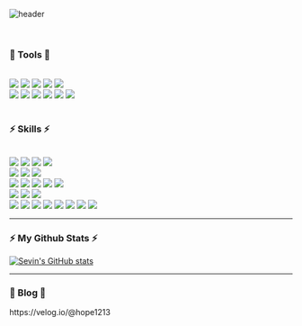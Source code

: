 <div align="">
  
![header](https://capsule-render.vercel.app/api?type=waving&color=timeGradient&text=Welcome%20to%20Sevin's%20GitHub%20👋&animation=twinkling&fontSize=35&fontAlignY=40&fontAlign=70&height=250)

</div>
<div align="">
</br>
  <h3 align="">🔨 Tools 🔨</h3>
</br>
<img src="https://img.shields.io/badge/intellij%20idea-7E4DD2.svg?&style=for-the-badge&logo=intellijidea&logoColor=white">
<img src="https://img.shields.io/badge/jira-0052CC.svg?&style=for-the-badge&logo=jira&logoColor=white">
<img src="https://img.shields.io/badge/git-000000.svg?&style=for-the-badge&logo=git&logoColor=white">
<img src="https://img.shields.io/badge/visual%20studio%20code-5C2D91.svg?&style=for-the-badge&logo=visualstudiocode&logoColor=white">
<img src="https://img.shields.io/badge/eclipse%20ide-2C2255.svg?&style=for-the-badge&logo=eclipseide&logoColor=white">
  </br>
<img src="https://img.shields.io/badge/pycharm-007054.svg?&style=for-the-badge&logo=pycharm&logoColor=white">
<img src="https://img.shields.io/badge/eclipse%20ide-2C2255.svg?&style=for-the-badge&logo=eclipseide&logoColor=white">
<img src="https://img.shields.io/badge/jupyter-F37626.svg?&style=for-the-badge&logo=jupyter&logoColor=white">
<img src="https://img.shields.io/badge/sentry-362D59.svg?&style=for-the-badge&logo=sentry&logoColor=white">
<img src="https://img.shields.io/badge/sourcetree-0052CC.svg?&style=for-the-badge&logo=sourcetree&logoColor=white"> 
<img src="https://img.shields.io/badge/postman-0052CC.svg?&style=for-the-badge&logo=postman&logoColor=white">
</br></br>
  <h3 align="">⚡ Skills ⚡</h3>
</br>
<img src="https://img.shields.io/badge/java-C70D2C.svg?&style=for-the-badge&logo=coffeescript&logoColor=white">
<img src="https://img.shields.io/badge/spring%20boot-6DB33F.svg?&style=for-the-badge&logo=spring&logoColor=white">
<img src="https://img.shields.io/badge/jpa-6DB33F.svg?&style=for-the-badge&logo=jpa&logoColor=white">
<img src="https://img.shields.io/badge/spring%20security-6DB33F.svg?&style=for-the-badge&logo=springsecurity&logoColor=white">
</br>
<img src="https://img.shields.io/badge/mysql-4479A1.svg?&style=for-the-badge&logo=mysql&logoColor=white">
<img src="https://img.shields.io/badge/mssql-CC2927.svg?&style=for-the-badge&logo=microsoftsqlserver&logoColor=white">
<img src="https://img.shields.io/badge/redis-DC382D.svg?&style=for-the-badge&logo=redis&logoColor=white">
</br>
<img src="https://img.shields.io/badge/github%20action-2088FF.svg?&style=for-the-badge&logo=githubactions&logoColor=white">
<img src="https://img.shields.io/badge/docker-2496ED.svg?&style=for-the-badge&logo=docker&logoColor=white">
<img src="https://img.shields.io/badge/rabbitmq-FF6600.svg?&style=for-the-badge&logo=rabbitmq&logoColor=white">
<img src="https://img.shields.io/badge/python-3776AB.svg?&style=for-the-badge&logo=python&logoColor=white">
<img src="https://img.shields.io/badge/fastapi-009688.svg?&style=for-the-badge&logo=fastapi&logoColor=white">
</br>
<img src="https://img.shields.io/badge/amazon%20aws-232F3E.svg?&style=for-the-badge&logo=amazonaws&logoColor=white">
<img src="https://img.shields.io/badge/amazon%20cloud%20watch-FF4F8B.svg?&style=for-the-badge&logo=amazoncloudwatch&logoColor=white">
<img src="https://img.shields.io/badge/lambda-FF9900.svg?&style=for-the-badge&logo=lambda&logoColor=white">
</br>
<img src="https://img.shields.io/badge/selenium-43B02A.svg?&style=for-the-badge&logo=selenium&logoColor=white">
<img src="https://img.shields.io/badge/dlib-008000.svg?&style=for-the-badge&logo=dlib&logoColor=white">
<img src="https://img.shields.io/badge/opencv-43B02A.svg?&style=for-the-badge&logo=opencv&logoColor=white">
<img src="https://img.shields.io/badge/dlib-008000.svg?&style=for-the-badge&logo=dlib&logoColor=white">
<img src="https://img.shields.io/badge/mediapipe-008000.svg?&style=for-the-badge&logo=mediapipe&logoColor=white">
<img src="https://img.shields.io/badge/numpy-013243.svg?&style=for-the-badge&logo=numpy&logoColor=white">
<img src="https://img.shields.io/badge/tensorflow-FF6F00.svg?&style=for-the-badge&logo=tensorflow&logoColor=white">
<img src="https://img.shields.io/badge/swagger-85EA2D.svg?&style=for-the-badge&logo=swagger&logoColor=white">
</br>
  
---

<h3 align="">⚡ My Github Stats ⚡</h3>
<div align="">

  [![Sevin's GitHub stats](https://github-readme-stats.vercel.app/api?username=sebin1213&hide_title=true&show_icons=true&include_all_commits=true&disable_animations=true&theme=vue)](https://github.com/sebin1213/github-readme-stats)
</div>

---

<h3 align="">📃 Blog 📃</h3>
https://velog.io/@hope1213
